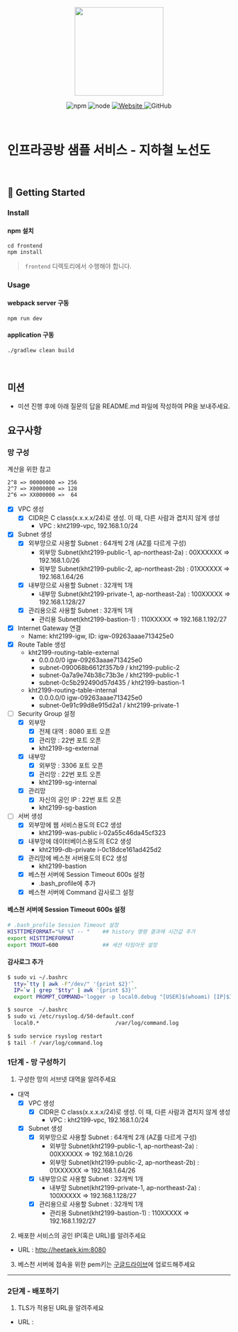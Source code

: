<p align="center">
    <img width="200px;" src="https://raw.githubusercontent.com/woowacourse/atdd-subway-admin-frontend/master/images/main_logo.png"/>
</p>
<p align="center">
  <img alt="npm" src="https://img.shields.io/badge/npm-%3E%3D%205.5.0-blue">
  <img alt="node" src="https://img.shields.io/badge/node-%3E%3D%209.3.0-blue">
  <a href="https://edu.nextstep.camp/c/R89PYi5H" alt="nextstep atdd">
    <img alt="Website" src="https://img.shields.io/website?url=https%3A%2F%2Fedu.nextstep.camp%2Fc%2FR89PYi5H">
  </a>
  <img alt="GitHub" src="https://img.shields.io/github/license/next-step/atdd-subway-service">
</p>

<br>

# 인프라공방 샘플 서비스 - 지하철 노선도

<br>

## 🚀 Getting Started

### Install
#### npm 설치
```
cd frontend
npm install
```
> `frontend` 디렉토리에서 수행해야 합니다.

### Usage
#### webpack server 구동
```
npm run dev
```
#### application 구동
```
./gradlew clean build
```
<br>

## 미션

* 미션 진행 후에 아래 질문의 답을 README.md 파일에 작성하여 PR을 보내주세요.

## 요구사항

### 망 구성
계산을 위한 참고  
```
2^8 => 00000000 => 256  
2^7 => X0000000 => 128  
2^6 => XX000000 =>  64
```
- [x] VPC 생성
  - [x] CIDR은 C class(x.x.x.x/24)로 생성. 이 때, 다른 사람과 겹치지 않게 생성
    - VPC : kht2199-vpc, 192.168.1.0/24
- [x] Subnet 생성
  - [x] 외부망으로 사용할 Subnet : 64개씩 2개 (AZ를 다르게 구성)
    - 외부망 Subnet(kht2199-public-1, ap-northeast-2a) : 00XXXXXX => 192.168.1.0/26
    - 외부망 Subnet(kht2199-public-2, ap-northeast-2b) : 01XXXXXX => 192.168.1.64/26
  - [x] 내부망으로 사용할 Subnet : 32개씩 1개
    - 내부망 Subnet(kht2199-private-1, ap-northeast-2a) : 100XXXXX => 192.168.1.128/27
  - [x] 관리용으로 사용할 Subnet : 32개씩 1개
    - 관리용 Subnet(kht2199-bastion-1) : 110XXXXX => 192.168.1.192/27
- [x] Internet Gateway 연결
  - Name: kht2199-igw, ID: igw-09263aaae713425e0
- [x] Route Table 생성
  - kht2199-routing-table-external
    - 0.0.0.0/0	igw-09263aaae713425e0
    - subnet-090068b6612f357b9 / kht2199-public-2
    - subnet-0a7a9e74b38c73b3e / kht2199-public-1
    - subnet-0c5b292490d57d435 / kht2199-bastion-1
  - kht2199-routing-table-internal
    - 0.0.0.0/0	igw-09263aaae713425e0
    - subnet-0e91c99d8e915d2a1 / kht2199-private-1
- [ ] Security Group 설정
  - [x] 외부망
    - [x] 전체 대역 : 8080 포트 오픈
    - [x] 관리망 : 22번 포트 오픈
    - kht2199-sg-external
  - [x] 내부망
    - [x] 외부망 : 3306 포트 오픈
    - [x] 관리망 : 22번 포트 오픈
    - kht2199-sg-internal
  - [x] 관리망
    - [x] 자신의 공인 IP : 22번 포트 오픈
    - kht2199-sg-bastion
- [ ] 서버 생성
  - [x] 외부망에 웹 서비스용도의 EC2 생성
    - kht2199-was-public i-02a55c46da45cf323
  - [x] 내부망에 데이터베이스용도의 EC2 생성
    - kht2199-db-private i-0c18dce161ad425d2
  - [x] 관리망에 베스쳔 서버용도의 EC2 생성
    - kht2199-bastion
  - [x] 베스쳔 서버에 Session Timeout 600s 설정
    - .bash_profile에 추가
  - [x] 베스쳔 서버에 Command 감사로그 설정
  
#### 베스쳔 서버에 Session Timeout 600s 설정
```bash
# .bash_profile Session Timeout 설정
HISTTIMEFORMAT="%F %T -- "    ## history 명령 결과에 시간값 추가
export HISTTIMEFORMAT
export TMOUT=600              ## 세션 타임아웃 설정
``` 

#### 감사로그 추가
```bash
$ sudo vi ~/.bashrc
  tty=`tty | awk -F"/dev/" '{print $2}'`
  IP=`w | grep "$tty" | awk '{print $3}'`
  export PROMPT_COMMAND='logger -p local0.debug "[USER]$(whoami) [IP]$IP [PID]$$ [PWD]`pwd` [COMMAND] $(history 1 | sed "s/^[ ]*[0-9]\+[ ]*//" )"'

$ source  ~/.bashrc
$ sudo vi /etc/rsyslog.d/50-default.conf
  local0.*                        /var/log/command.log
    
$ sudo service rsyslog restart
$ tail -f /var/log/command.log
```

### 1단계 - 망 구성하기
1. 구성한 망의 서브넷 대역을 알려주세요
- 대역
  - [x] VPC 생성
    - [x] CIDR은 C class(x.x.x.x/24)로 생성. 이 때, 다른 사람과 겹치지 않게 생성
      - VPC : kht2199-vpc, 192.168.1.0/24
  - [x] Subnet 생성
    - [x] 외부망으로 사용할 Subnet : 64개씩 2개 (AZ를 다르게 구성)
      - 외부망 Subnet(kht2199-public-1, ap-northeast-2a) : 00XXXXXX => 192.168.1.0/26
      - 외부망 Subnet(kht2199-public-2, ap-northeast-2b) : 01XXXXXX => 192.168.1.64/26
    - [x] 내부망으로 사용할 Subnet : 32개씩 1개
      - 내부망 Subnet(kht2199-private-1, ap-northeast-2a) : 100XXXXX => 192.168.1.128/27
    - [x] 관리용으로 사용할 Subnet : 32개씩 1개
      - 관리용 Subnet(kht2199-bastion-1) : 110XXXXX => 192.168.1.192/27

2. 배포한 서비스의 공인 IP(혹은 URL)를 알려주세요

- URL : http://heetaek.kim:8080

3. 베스천 서버에 접속을 위한 pem키는 [구글드라이브](https://drive.google.com/drive/folders/1dZiCUwNeH1LMglp8dyTqqsL1b2yBnzd1?usp=sharing)에 업로드해주세요

---

### 2단계 - 배포하기
1. TLS가 적용된 URL을 알려주세요

- URL : 
